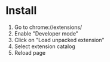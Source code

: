 # Install
1. Go to chrome://extensions/
2. Enable "Developer mode"
3. Click on "Load unpacked extension"
4. Select extension catalog
5. Reload page
